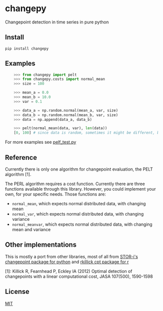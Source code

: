 # changepy

Changepoint detection in time series in pure python

## Install

```
pip install changepy
```

## Examples

```python
    >>> from changepy import pelt
    >>> from changepy.costs import normal_mean
    >>> size = 100

    >>> mean_a = 0.0
    >>> mean_b = 10.0
    >>> var = 0.1

    >>> data_a = np.random.normal(mean_a, var, size)
    >>> data_b = np.random.normal(mean_b, var, size)
    >>> data = np.append(data_a, data_b)

    >>> pelt(normal_mean(data, var), len(data))
    [0, 100] # since data is random, sometimes it might be different, but most of the time there will be at most a couple more values around 100
```

For more examples see [pelf_test.py](./pelf_test.py)

## Reference

Currently there is only one algorithm for changepoint evaluation, the PELT algorithm [1].


The PERL algorithm requires a cost function. Currently there are three functions available through this library. However, you could implement your own, for your specific needs.
Those functions are:
  + ``` normal_mean ```, which expects normal distributed data, with changing mean
  + ``` normal_var ```, which expects normal distributed data, with changing variance
  + ``` normal_meanvar ```, which expects normal distributed data, with changing mean and variance


## Other implementations

This is mostly a port from other libraries, most of all from [STOR-i's changepoint package for python](https://github.com/STOR-i/Changepoints.jl) and [rkillick cpt package for r](https://github.com/rkillick/changepoint/)


[1]: Killick R, Fearnhead P, Eckley IA (2012) Optimal detection of changepoints with a linear computational cost, JASA 107(500), 1590-1598

## License

[MIT](./LICENSE)

